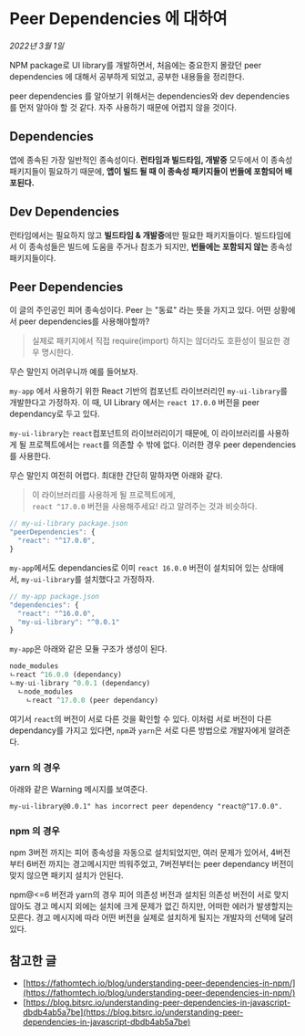# Peer Dependencies 에 대하여

_2022년 3월 1일_

NPM package로 UI library를 개발하면서, 처음에는 중요한지 몰랐던 peer dependencies 에 대해서 공부하게 되었고, 공부한 내용들을 정리한다.

peer dependencies 를 알아보기 위해서는 dependencies와 dev dependencies 를 먼저 알아야 할 것 같다. 자주 사용하기 때문에 어렵지 않을 것이다.

## Dependencies

앱에 종속된 가장 일반적인 종속성이다. **런타임과 빌드타임, 개발중** 모두에서 이 종속성 패키지들이 필요하기 때문에, **앱이 빌드 될 때 이 종속성 패키지들이 번들에 포함되어 배포된다.**

## Dev Dependencies

런타임에서는 필요하지 않고 **빌드타임 & 개발중**에만 필요한 패키지들이다. 빌드타임에서 이 종속성들은 빌드에 도움을 주거나 참조가 되지만, **번들에는 포함되지 않는** 종속성 패키지들이다.

## Peer Dependencies

이 글의 주인공인 피어 종속성이다. Peer 는 "동료" 라는 뜻을 가지고 있다. 어떤 상황에서 peer dependencies를 사용해야할까?

> 실제로 패키지에서 직접 require(import) 하지는 않더라도 호환성이 필요한 경우 명시한다.

무슨 말인지 어려우니까 예를 들어보자.

`my-app` 에서 사용하기 위한 React 기반의 컴포넌트 라이브러리인 `my-ui-library`를 개발한다고 가정하자. 이 때, UI Library 에서는 `react 17.0.0` 버전을 peer dependancy로 두고 있다.

`my-ui-library`는 `react`컴포넌트의 라이브러리이기 때문에, 이 라이브러리를 사용하게 될 프로젝트에서는 `react`를 의존할 수 밖에 없다. 이러한 경우 peer dependencies를 사용한다.

무슨 말인지 여전히 어렵다. 최대한 간단히 말하자면 아래와 같다.

> 이 라이브러리를 사용하게 될 프로젝트에게,  
> `react ^17.0.0` 버전을 사용해주세요! 라고 알려주는 것과 비슷하다.

```js
// my-ui-library package.json
"peerDependencies": {
  "react": "^17.0.0",
}
```

`my-app`에서도 dependancies로 이미 `react 16.0.0` 버전이 설치되어 있는 상태에서, `my-ui-library`를 설치했다고 가정하자.

```js
// my-app package.json
"dependencies": {
  "react": "^16.0.0",
  "my-ui-library": "^0.0.1"
}
```

`my-app`은 아래와 같은 모듈 구조가 생성이 된다.

```js
node_modules
ㄴreact ^16.0.0 (dependancy)
ㄴmy-ui-library ^0.0.1 (dependancy)
  ㄴnode_modules
    ㄴreact ^17.0.0 (peer dependancy)
```

여기서 `react`의 버전이 서로 다른 것을 확인할 수 있다. 이처럼 서로 버전이 다른 dependancy를 가지고 있다면, `npm`과 `yarn`은 서로 다른 방법으로 개발자에게 알려준다.

### yarn 의 경우

아래와 같은 Warning 메시지를 보여준다.

```null
my-ui-library@0.0.1" has incorrect peer dependency "react@^17.0.0".
```

### npm 의 경우

npm 3버전 까지는 피어 종속성을 자동으로 설치되었지만, 여러 문제가 있어서, 4버전부터 6버전 까지는 경고메시지만 띄워주었고, 7버전부터는 peer dependancy 버전이 맞지 않으면 패키지 설치가 안된다.

npm@<=6 버전과 yarn의 경우 피어 의존성 버전과 설치된 의존성 버전이 서로 맞지 않아도 경고 메시지 외에는 설치에 크게 문제가 없긴 하지만, 어떠한 에러가 발생할지는 모른다. 경고 메시지에 따라 어떤 버전을 실제로 설치하게 될지는 개발자의 선택에 달려있다.

## 참고한 글

-   [https://fathomtech.io/blog/understanding-peer-dependencies-in-npm/](https://fathomtech.io/blog/understanding-peer-dependencies-in-npm/)
-   [https://blog.bitsrc.io/understanding-peer-dependencies-in-javascript-dbdb4ab5a7be](https://blog.bitsrc.io/understanding-peer-dependencies-in-javascript-dbdb4ab5a7be)